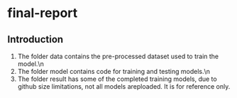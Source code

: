 # final-report
## Introduction
1. The folder data contains the pre-processed dataset used to train the model.\n
2. The folder model contains code for training and testing models.\n
3. The folder result has some of the completed training models, due to github size limitations, not all models areploaded. It is for reference only.
